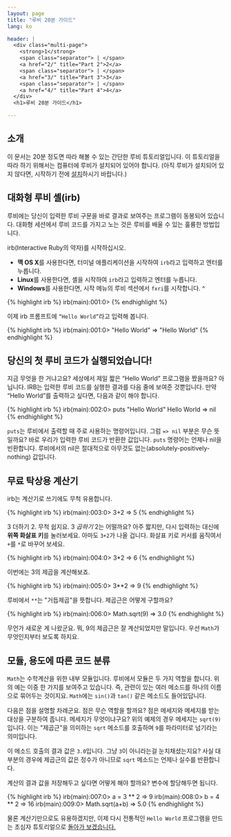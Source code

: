 ```yaml
---
layout: page
title: "루비 20분 가이드"
lang: ko

header: |
  <div class="multi-page">
    <strong>1</strong>
    <span class="separator"> | </span>
    <a href="2/" title="Part 2">2</a>
    <span class="separator"> | </span>
    <a href="3/" title="Part 3">3</a>
    <span class="separator"> | </span>
    <a href="4/" title="Part 4">4</a>
  </div>
  <h1>루비 20분 가이드</h1>

---
```


## 소개

이 문서는 20분 정도면 따라 해볼 수 있는 간단한 루비 튜토리얼입니다.
이 튜토리얼을 따라 하기 위해서는 컴퓨터에 루비가 설치되어 있어야
합니다. (아직 루비가 설치되어 있지 않다면, 시작하기 전에
[설치][installation]하시기 바랍니다.)

## 대화형 루비 셸(irb)

루비에는 당신이 입력한 루비 구문을 바로 결과로 보여주는 프로그램이
동봉되어 있습니다. 대화형 세션에서 루비 코드를 가지고 노는 것은
루비를 배울 수 있는 훌륭한 방법입니다.

irb(Interactive Ruby의 약자)를 시작하십시오.

* **맥 OS X**를 사용한다면, 터미널 애플리케이션을 시작하여 `irb`라고 입력하고 엔터를 누릅니다.
* **Linux**를 사용한다면, 셸을 시작하여 `irb`라고 입력하고 엔터를 누릅니다.
* **Windows**를 사용한다면, 시작 메뉴의 루비 섹션에서 `fxri`를 시작합니다.
^

{% highlight irb %}
irb(main):001:0>
{% endhighlight %}

이제 irb 프롬프트에 `“Hello World”`라고 입력해 봅니다.

{% highlight irb %}
irb(main):001:0> "Hello World"
=> "Hello World"
{% endhighlight %}

## 당신의 첫 루비 코드가 실행되었습니다!

지금 무엇을 한 거냐고요? 세상에서 제일 짧은 “Hello World” 프로그램을
짰을까요? 아닙니다. IRB는 입력한 루비 코드를 실행한 결과를 다음 줄에
보여준 것뿐입니다. 만약 “Hello World”를 출력하고 싶다면, 다음과
같이 해야 합니다.

{% highlight irb %}
irb(main):002:0> puts "Hello World"
Hello World
=> nil
{% endhighlight %}

`puts`는 루비에서 출력할 때 주로 사용하는 명령어입니다. 그럼
`=> nil` 부분은 무슨 뜻일까요? 바로 우리가 입력한 루비 코드가
반환한 값입니다. `puts` 명령어는 언제나 nil을 빈환합니다.
루비에서의 nil은 절대적으로 아무것도 없는(absolutely-positively-nothing) 값입니다.

## 무료 탁상용 계산기

irb는 계산기로 쓰기에도 무척 유용합니다.

{% highlight irb %}
irb(main):003:0> 3+2
=> 5
{% endhighlight %}

3 더하기 2. 무척 쉽지요. 3 *곱하기* 2는 어떨까요?
아주 짧지만, 다시 입력하는 대신에 **위쪽 화살표 키**를 눌러보세요.
아마도 `3+2`가 나올 겁니다. 화살표 키로 커서를 움직여서 `+`를 `*`로
바꾸어 보세요.

{% highlight irb %}
irb(main):004:0> 3*2
=> 6
{% endhighlight %}

이번에는 3의 제곱을 계산해보죠.

{% highlight irb %}
irb(main):005:0> 3**2
=> 9
{% endhighlight %}

루비에서 `**`는 "거듭제곱"을 뜻합니다. 제곱근은 어떻게 구할까요?

{% highlight irb %}
irb(main):006:0> Math.sqrt(9)
=> 3.0
{% endhighlight %}

무언가 새로운 게 나왔군요. 뭐, 9의 제곱근은 잘 계산되었지만 말입니다.
우선 `Math`가 무엇인지부터 보도록 하지요.

## 모듈, 용도에 따른 코드 분류

`Math`는 수학계산을 위한 내부 모듈입니다. 루비에서 모듈은 두 가지
역할을 합니다. 위의 예는 이중 한 가지를 보여주고 있습니다. 즉, 관련이
있는 여러 메소드를 하나의 이름으로 묶어두는 것이지요. `Math`에는
`sin()`과 `tan()` 같은 메소드도 들어있답니다.

다음은 점을 설명할 차례군요. 점은 무슨 역할을 할까요? 점은 메세지와
메세지를 받는 대상을 구분하여 줍니다. 메세지가 무엇이냐구요? 위의
예제의 경우 메세지는 `sqrt(9)`입니다. 이는 "제곱근"을 의미하는
`sqrt` 메소드를 호출하며 `9`를 파라미터로 넘기라는 의미입니다.

이 메소드 호출의 결과 값은 `3.0`입니다. 그냥 `3`이 아니라는걸
눈치채셨는지요? 사실 대부분의 경우에 제곱근의 값은 정수가 아니므로
`sqrt` 메소드는 언제나 실수를 반환합니다.

계산의 결과 값을 저장해두고 싶다면 어떻게 해야 할까요? 변수에 할당해두면
됩니다.

{% highlight irb %}
irb(main):007:0> a = 3 ** 2
=> 9
irb(main):008:0> b = 4 ** 2
=> 16
irb(main):009:0> Math.sqrt(a+b)
=> 5.0
{% endhighlight %}

물론 계산기만으로도 유용하겠지만, 이제 다시 전통적인 `Hello World` 프로그램을
만드는 초심자 튜토리얼으로 [돌아가 보겠습니다.](2/)

[installation]: /ko/documentation/installation/
